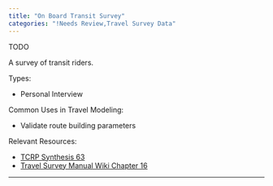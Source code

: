 ```yaml
---
title: "On Board Transit Survey"
categories: "!Needs Review,Travel Survey Data"
---
```


TODO

A survey of transit riders.

Types:

-   Personal Interview

Common Uses in Travel Modeling:

-   Validate route building parameters

Relevant Resources:

-   [TCRP Synthesis 63](TCRP_Synthesis_63)
-   [Travel Survey Manual Wiki Chapter 16](http://www.travelsurveymanual.org/Chapter-16.html)

------------------------------------------------------------------------

